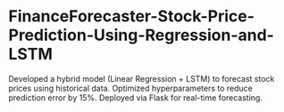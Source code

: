 # FinanceForecaster-Stock-Price-Prediction-Using-Regression-and-LSTM
Developed a hybrid model (Linear Regression + LSTM) to forecast stock prices using historical data. Optimized hyperparameters to reduce prediction error by 15%. Deployed via Flask for real-time forecasting.
